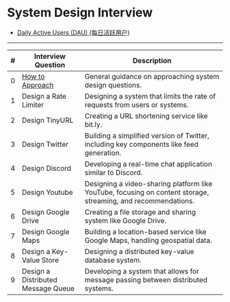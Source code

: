 # System Design Interview

- [Daily Active Users (DAU) (每日活跃用户)]()
---

| **#** | **Interview Question**               | **Description**                        |
|-------|--------------------------------------|----------------------------------------|
| 0     | [How to Approach](https://github.com/uwspstar/20-Day-Challenge-List/blob/main/System%20Design/System%20Design%20Interview/How%20to%20Approach.md)              | General guidance on approaching system design questions. |
| 1     | Design a Rate Limiter                | Designing a system that limits the rate of requests from users or systems. |
| 2     | Design TinyURL                       | Creating a URL shortening service like bit.ly. |
| 3     | Design Twitter             | Building a simplified version of Twitter, including key components like feed generation. |
| 4     | Design Discord                       | Developing a real-time chat application similar to Discord. |
| 5     | Design Youtube                       | Designing a video-sharing platform like YouTube, focusing on content storage, streaming, and recommendations. |
| 6     | Design Google Drive                  | Creating a file storage and sharing system like Google Drive. |
| 7     | Design Google Maps                   | Building a location-based service like Google Maps, handling geospatial data. |
| 8     | Design a Key-Value Store             | Designing a distributed key-value database system. |
| 9     | Design a Distributed Message Queue   | Developing a system that allows for message passing between distributed systems. |
